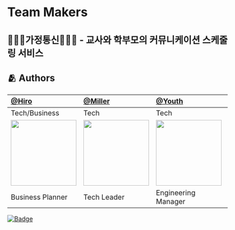 # Team Makers
## 👩🏻‍🏫가정통신👨🏻‍🏫 - 교사와 학부모의 커뮤니케이션 스케줄링 서비스

## :people_hugging: Authors

[@Hiro](https://github.com/hardworking-nomad) | [@Miller](https://github.com/KimDaeSeong8721) |   [@Youth](https://github.com/kimscastle) |  [@Monica](https://github.com/monic98) | [@Rev](https://github.com/heokyeol) |
:---|:---|:---|:---|:---
Tech/Business|Tech|Tech|Design|Tech 
|<img width="150" src="https://user-images.githubusercontent.com/103012800/179138664-9d35c01e-a62e-441a-9c6f-ab1f657accaa.png">|<img width="150" src="https://user-images.githubusercontent.com/69894461/179142093-cd8eb694-f3bc-442e-8421-1b84a33bdce0.png"> |<img width="150" src="https://user-images.githubusercontent.com/99013115/179136374-3ca9909a-e74e-4601-aa7c-52a2d3d3044b.png">|<img width="150" src="https://user-images.githubusercontent.com/99013115/179136606-995147df-0d2e-4c4c-a66e-198696a4026a.png">|<img width="150" src="https://user-images.githubusercontent.com/70618615/179141800-a54a8530-9aee-4b98-945c-677466fea158.png">|
Business Planner | Tech Leader| Engineering Manager| Design Leader|Break Maker

[![Badge](https://widget.realdeveloper.pro/api/badge?title=TechStack&badges=Swift,uikit,firebase)](https://github.com/kijepark)

